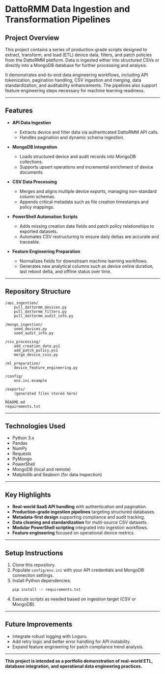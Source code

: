# DattoRMM Data Ingestion and Transformation Pipelines

## Project Overview

This project contains a series of production-grade scripts designed to extract, transform, and load (ETL) device data,
filters, and patch policies from the DattoRMM platform. Data is ingested either into structured CSVs or directly into a
MongoDB database for further processing and analysis.

It demonstrates end-to-end data engineering workflows, including API tokenization, pagination handling, CSV ingestion
and merging, data standardization, and auditability enhancements. The pipelines also support feature engineering steps
necessary for machine learning readiness.

---

## Features

- **API Data Ingestion**
    - Extracts device and filter data via authenticated DattoRMM API calls.
    - Handles pagination and dynamic schema ingestion.

- **MongoDB Integration**
    - Loads structured device and audit records into MongoDB collections.
    - Supports upsert operations and incremental enrichment of device documents.

- **CSV Data Processing**
    - Merges and aligns multiple device exports, managing non-standard column schemas.
    - Appends critical metadata such as file creation timestamps and policy mappings.

- **PowerShell Automation Scripts**
    - Adds missing creation date fields and patch policy relationships to exported datasets.
    - Automates CSV restructuring to ensure daily deltas are accurate and traceable.

- **Feature Engineering Preparation**
    - Normalizes fields for downstream machine learning workflows.
    - Generates new analytical columns such as device online duration, last reboot delta, and offline status over time.

---

## Repository Structure

```
/api_ingestion/
    pull_dattormm_devices.py
    pull_dattormm_filters.py
    pull_dattormm_audit_info.py

/mongo_ingestion/
    seed_devices.py
    seed_audit_info.py

/csv_processing/
    add_creation_date.ps1
    add_patch_policy.ps1
    merge_device_csvs.py

/ml_preparation/
    device_feature_engineering.py

/config/
    env.ini.example

/exports/
    (generated files stored here)

README.md
requirements.txt
```

---

## Technologies Used

- Python 3.x
- Pandas
- NumPy
- Requests
- PyMongo
- PowerShell
- MongoDB (local and remote)
- Matplotlib and Seaborn (for data inspection)

---

## Key Highlights

- **Real-world SaaS API handling** with authentication and pagination.
- **Production-grade ingestion pipelines** targeting structured databases.
- **Metadata-first design** supporting compliance and audit tracking.
- **Data cleaning and standardization** for multi-source CSV datasets.
- **Modular PowerShell scripting** integrated into ingestion workflows.
- **Feature engineering** focused on operational device metrics.

---

## Setup Instructions

1. Clone this repository.
2. Populate `config/env.ini` with your API credentials and MongoDB connection settings.
3. Install Python dependencies:
    ```bash
    pip install -r requirements.txt
    ```
4. Execute scripts as needed based on ingestion target (CSV or MongoDB).

---

## Future Improvements

- Integrate robust logging with Loguru.
- Add retry logic and better error handling for API instability.
- Expand feature engineering for patch compliance trend analysis.

---

**This project is intended as a portfolio demonstration of real-world ETL, database integration, and operational data
engineering practices.**
